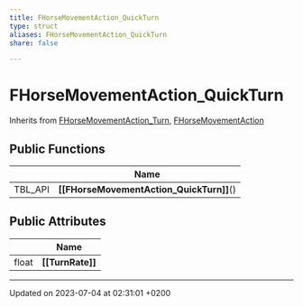 ```yaml
---
title: FHorseMovementAction_QuickTurn
type: struct
aliases: FHorseMovementAction_QuickTurn
share: false

---
```


# FHorseMovementAction_QuickTurn





Inherits from [FHorseMovementAction_Turn](/docs/SDK/Source/Classes/structFHorseMovementAction__Turn.md), [FHorseMovementAction](/docs/SDK/Source/Classes/structFHorseMovementAction.md)

## Public Functions

|                | Name           |
| -------------- | -------------- |
| TBL_API | **[[FHorseMovementAction_QuickTurn]]**() |

## Public Attributes

|                | Name           |
| -------------- | -------------- |
| float | **[[TurnRate]]**  |

-------------------------------

Updated on 2023-07-04 at 02:31:01 +0200